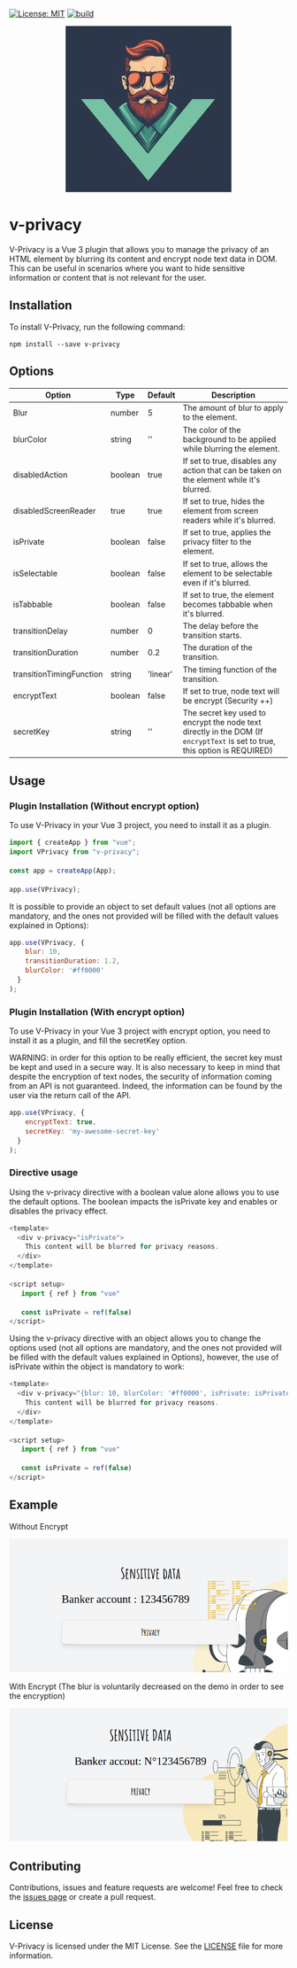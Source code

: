 [![License: MIT](https://img.shields.io/badge/License-MIT-yellow.svg)](https://opensource.org/licenses/MIT) [![build](https://img.shields.io/npm/v/v-privacy)](https://www.npmjs.com/package/v-privacy)

<div align="center">
<img src="https://github.com/fchancel/v-privacy/blob/main/example/v-privacy-logo.png?raw=true"/>
</div>

# v-privacy
V-Privacy is a Vue 3 plugin that allows you to manage the privacy of an HTML element by blurring its content and encrypt node text data in DOM. This can be useful in scenarios where you want to hide sensitive information or content that is not relevant for the user.

## Installation

To install V-Privacy, run the following command:

```
npm install --save v-privacy
```

## Options

| Option  | Type   | Default   | Description  |
| ------- | -------- | -------- | -------- |
| Blur   | number    | 5    | The amount of blur to apply to the element.    |
| blurColor   | string    | ''    | The color of the background to be applied while blurring the element.    |
| disabledAction   | boolean    | true    | If set to true, disables any action that can be taken on the element while it's blurred.    |
| disabledScreenReader   | true    | true    | If set to true, hides the element from screen readers while it's blurred.    |
| isPrivate   | boolean    | false    | 	If set to true, applies the privacy filter to the element.    |
| isSelectable   | boolean    | false    | If set to true, allows the element to be selectable even if it's blurred.    |
| isTabbable   | boolean    | false    | If set to true, the element becomes tabbable when it's blurred.    |
| transitionDelay   | number    | 0    | The delay before the transition starts.    |
| transitionDuration   | number    | 0.2    | The duration of the transition.    |
| transitionTimingFunction   | string    | 'linear'    | The timing function of the transition.    |
| encryptText   | boolean    | false    | If set to true, node text will be encrypt (Security ++)    |
| secretKey   | string    | ''    | The secret key used to encrypt the node text directly in the DOM (If `encryptText` is set to true, this option is REQUIRED)     |

## Usage

### Plugin Installation (Without encrypt option)

To use V-Privacy in your Vue 3 project, you need to install it as a plugin.

```js
import { createApp } from "vue";
import VPrivacy from "v-privacy";

const app = createApp(App);

app.use(VPrivacy);
```

It is possible to provide an object to set default values (not all options are mandatory, and the ones not provided will be filled with the default values explained in Options):

```js
app.use(VPrivacy, {
    blur: 10,
    transitionDuration: 1.2,
    blurColor: '#ff0000'
  }
);
```


### Plugin Installation (With encrypt option)

To use V-Privacy in your Vue 3 project with encrypt option, you need to install it as a plugin, and fill the secretKey option.


WARNING: in order for this option to be really efficient, the secret key must be kept and used in a secure way.
It is also necessary to keep in mind that despite the encryption of text nodes, the security of information coming from an API is not guaranteed. Indeed, the information can be found by the user via the return call of the API.


```js
app.use(VPrivacy, {
    encryptText: true,
    secretKey: 'my-awesome-secret-key'
  }
);
```

### Directive usage

Using the v-privacy directive with a boolean value alone allows you to use the default options. The boolean impacts the isPrivate key and enables or disables the privacy effect.

```js
<template>
  <div v-privacy="isPrivate">
    This content will be blurred for privacy reasons.
  </div>
</template>

<script setup>
   import { ref } from "vue"
   
   const isPrivate = ref(false)
</script>
```

Using the v-privacy directive with an object allows you to change the options used (not all options are mandatory, and the ones not provided will be filled with the default values explained in Options), however, the use of isPrivate within the object is mandatory to work:

```js
<template>
  <div v-privacy="{blur: 10, blurColor: '#ff0000', isPrivate: isPrivate}">
    This content will be blurred for privacy reasons.
  </div>
</template>

<script setup>
   import { ref } from "vue"
   
   const isPrivate = ref(false)
</script>
```

## Example

Without Encrypt

![Demo GIF of Privacy](https://github.com/fchancel/v-privacy/blob/main/example/demo-privacy.gif)

With Encrypt (The blur is voluntarily decreased on the demo in order to see the encryption)

![Demo GIF of Privacy](https://github.com/fchancel/v-privacy/blob/main/example/demo-privacy-encrypt.gif)

## Contributing

Contributions, issues and feature requests are welcome! Feel free to check the [issues page](https://github.com/fchancel/v-privacy/issues) or create a pull request.

## License

V-Privacy is licensed under the MIT License. See the [LICENSE](https://github.com/fchancel/v-privacy/blob/main/LICENSE) file for more information.
